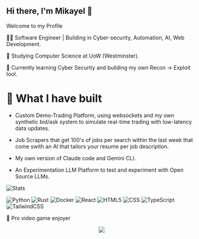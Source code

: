 ## Hi there, I'm Mikayel 👋

Welcome to my Profile

🧑‍💻 Software Engineer | Building in Cyber-security, Automation, AI, Web Development.


🏫 Studying Computer Science at UoW (Westminster).


📝 Currently learning Cyber Security and building my own Recon -> Exploit tool.


# 🔐 What I have built

- Custom Demo-Trading Platform, using websockets and my own synthetic bid/ask system to simulate real-time trading with low-latency data updates.

  
- Job Scrapers that get 100's of jobs per search within the last week that come swith an AI that tailors your resume per job description.

  
- My own version of Claude code and Gemini CLI.

- An Experimentation LLM Platform to test and experiment with Open Source LLMs.


![Stats](https://github-readme-stats.vercel.app/api?username=SleepyXm&count_private=false&showicons=true&bg_color=252838&title_color=58a6ff&text_color=c9d1d9&icon_color=58a6ff&hide_border=true)


![Python](https://img.shields.io/badge/python-3670A0?style=for-the-badge&logo=python&logoColor=ffaa54)
![Rust](https://img.shields.io/badge/Rust-ff7357?style=for-the-badge&logo=rust&logoColor=ff7357&labelColor=171c21)
![Docker](https://img.shields.io/badge/Docker-1C59FF?style=for-the-badge&logo=docker&logoColor=1C59FF&labelColor=171C21)
![React](https://img.shields.io/badge/react-%2320232a.svg?style=for-the-badge&logo=react&logoColor=%2361DAFB)
![HTML5](https://img.shields.io/badge/HTML5-FF462E?style=for-the-badge&logo=html5&logoColor=FF462E&labelColor=171c21)
![CSS](https://img.shields.io/badge/CSS-2E89FF?style=for-the-badge&logo=css&logoColor=2E89FF&labelColor=171C21)
![TypeScript](https://img.shields.io/badge/typescript-%23007ACC.svg?style=for-the-badge&logo=typescript&logoColor=white)
![TailwindCSS](https://img.shields.io/badge/tailwindcss-%2338B2AC.svg?style=for-the-badge&logo=tailwind-css&logoColor=white)


👾 Pro video game enjoyer

<p align="center">
  <a href="https://skillicons.dev">
    <img src="https://skillicons.dev/icons?i=py,rust,cpp,react,docker" />
  </a>
</p>
